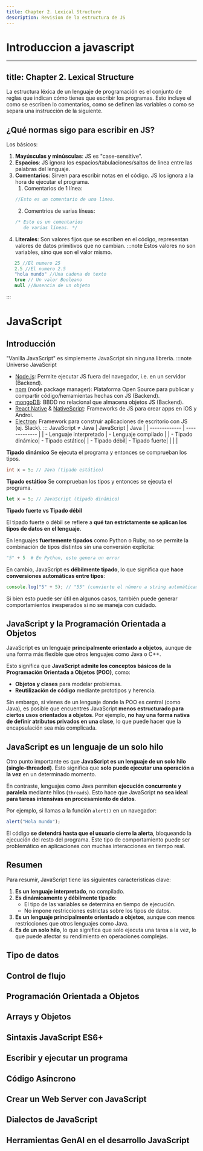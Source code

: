 ```yaml
---
title: Chapter 2. Lexical Structure
description: Revision de la estructura de JS
---
```

# Introduccion a javascript
---
title: Chapter 2. Lexical Structure
---
La estructura léxica de un lenguaje de programación es el conjunto de reglas que indican cómo tienes que escribir los programas. Esto incluye el como se escriben lo comentarios, como se definen las variables o como se separa una instrucción de la siguiente.

## ¿Qué normas sigo para escribir en JS?
Los básicos:
1. **Mayúsculas y minúsculas**: JS es "case-sensitive".
2. **Espacios**: JS ignora los espacios/tabulaciones/saltos de linea entre las palabras del lenguaje.
3. **Comentarios**: Sirven para escribir notas en el código. JS los ignora a la hora de ejecutar el programa.
   1. Comentarios de 1 línea:
   ```js
   //Esto es un comentario de una linea.
   ```
   2. Comentrios de varias líneas:
   ```js
   /* Esto es un comentarios
      de varias líneas. */
   ```
4. **Literales**: Son valores fijos que se escriben en el código, representan valores de datos primitivos que no cambian.
:::note
Estos valores no son variables, sino que son el valor mismo.

```js
   25 //El numero 25
   2.5 //El numero 2.5
   "hola mundo" //Una cadena de texto
   true // Un valor Booleano
   null //Ausencia de un objeto
```
:::

# JavaScript
## Introducción
"Vanilla JavaScript" es simplemente JavaScript sin ninguna libreria.
:::note
Universo JavaScript
- [Node.js](https://nodejs.org/es): Permite ejecutar JS fuera del navegador, i.e. en un servidor (Backend).
- [npm](https://www.npmjs.com/) (node package manager): Plataforma Open Source para publicar y compartir código/herramientas hechas con JS (Backend).
- [mongoDB](https://www.mongodb.com/): BBDD no relacional que almacena objetos JS (Backend).
- [React Native](https://reactnative.dev/) & [NativeScript](https://nativescript.org/): Frameworks de JS para crear apps en iOS y Androi.
- [Electron](https://www.electronjs.org/): Framework para construir aplicaciones de escritorio con JS (ej. Slack).
:::
JavaScript ≠ Java
| JavaScript  | Java |
| ------------- | ------------- |
| - Lenguaje interpretado  | - Lenguaje compilado |
| - Tipado dinámico| - Tipado estático|
| - Tipado débil| - Tipado fuerte|
| | | 

**Tipado dinámico**
Se ejecuta el programa y entonces se comprueban los tipos.

```java
int x = 5; // Java (tipado estático)
```

**Tipado estático**
Se comprueban los tipos y entonces se ejecuta el programa.

```javascript
let x = 5; // JavaScript (tipado dinámico)
```
**Tipado fuerte vs Tipado débil**

El tipado fuerte o débil se refiere a **qué tan estrictamente se aplican los tipos de datos en el lenguaje**.

En lenguajes **fuertemente tipados** como Python o Ruby, no se permite la combinación de tipos distintos sin una conversión explícita:

```python
"5" + 5  # En Python, esto genera un error
```

En cambio, JavaScript es **débilmente tipado**, lo que significa que **hace conversiones automáticas entre tipos**:

```javascript
console.log("5" + 5); // "55" (convierte el número a string automáticamente)
```

Si bien esto puede ser útil en algunos casos, también puede generar comportamientos inesperados si no se maneja con cuidado.

## JavaScript y la Programación Orientada a Objetos

JavaScript es un lenguaje **principalmente orientado a objetos**, aunque de una forma más flexible que otros lenguajes como Java o C++.

Esto significa que **JavaScript admite los conceptos básicos de la Programación Orientada a Objetos (POO)**, como:

- **Objetos y clases** para modelar problemas.
- **Reutilización de código** mediante prototipos y herencia.

Sin embargo, si vienes de un lenguaje donde la POO es central (como Java), es posible que encuentres JavaScript **menos estructurado para ciertos usos orientados a objetos**. Por ejemplo, **no hay una forma nativa de definir atributos privados en una clase**, lo que puede hacer que la encapsulación sea más complicada.

## JavaScript es un lenguaje de un solo hilo

Otro punto importante es que **JavaScript es un lenguaje de un solo hilo (single-threaded)**. Esto significa que **solo puede ejecutar una operación a la vez** en un determinado momento.

En contraste, lenguajes como Java permiten **ejecución concurrente y paralela** mediante hilos (`threads`). Esto hace que JavaScript **no sea ideal para tareas intensivas en procesamiento de datos**.

Por ejemplo, si llamas a la función `alert()` en un navegador:

```javascript
alert("Hola mundo");
```

El código **se detendrá hasta que el usuario cierre la alerta**, bloqueando la ejecución del resto del programa. Este tipo de comportamiento puede ser problemático en aplicaciones con muchas interacciones en tiempo real.

## Resumen

Para resumir, JavaScript tiene las siguientes características clave:

1. **Es un lenguaje interpretado**, no compilado.
2. **Es dinámicamente y débilmente tipado**:
   - El tipo de las variables se determina en tiempo de ejecución.
   - No impone restricciones estrictas sobre los tipos de datos.
3. **Es un lenguaje principalmente orientado a objetos**, aunque con menos restricciones que otros lenguajes como Java.
4. **Es de un solo hilo**, lo que significa que solo ejecuta una tarea a la vez, lo que puede afectar su rendimiento en operaciones complejas.



### 



## Tipo de datos
## Control de flujo
## Programación Orientada a Objetos
## Arrays y Objetos
## Sintaxis JavaScript ES6+
## Escribir y ejecutar un programa
## Código Asíncrono
## Crear un Web Server con JavaScript
## Dialectos de JavaScript
## Herramientas GenAI en el desarrollo JavaScript

